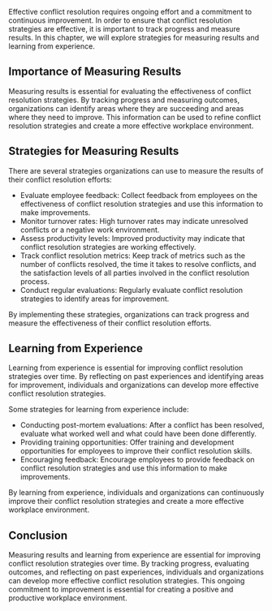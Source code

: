 
Effective conflict resolution requires ongoing effort and a commitment to continuous improvement. In order to ensure that conflict resolution strategies are effective, it is important to track progress and measure results. In this chapter, we will explore strategies for measuring results and learning from experience.

Importance of Measuring Results
-------------------------------

Measuring results is essential for evaluating the effectiveness of conflict resolution strategies. By tracking progress and measuring outcomes, organizations can identify areas where they are succeeding and areas where they need to improve. This information can be used to refine conflict resolution strategies and create a more effective workplace environment.

Strategies for Measuring Results
--------------------------------

There are several strategies organizations can use to measure the results of their conflict resolution efforts:

* Evaluate employee feedback: Collect feedback from employees on the effectiveness of conflict resolution strategies and use this information to make improvements.
* Monitor turnover rates: High turnover rates may indicate unresolved conflicts or a negative work environment.
* Assess productivity levels: Improved productivity may indicate that conflict resolution strategies are working effectively.
* Track conflict resolution metrics: Keep track of metrics such as the number of conflicts resolved, the time it takes to resolve conflicts, and the satisfaction levels of all parties involved in the conflict resolution process.
* Conduct regular evaluations: Regularly evaluate conflict resolution strategies to identify areas for improvement.

By implementing these strategies, organizations can track progress and measure the effectiveness of their conflict resolution efforts.

Learning from Experience
------------------------

Learning from experience is essential for improving conflict resolution strategies over time. By reflecting on past experiences and identifying areas for improvement, individuals and organizations can develop more effective conflict resolution strategies.

Some strategies for learning from experience include:

* Conducting post-mortem evaluations: After a conflict has been resolved, evaluate what worked well and what could have been done differently.
* Providing training opportunities: Offer training and development opportunities for employees to improve their conflict resolution skills.
* Encouraging feedback: Encourage employees to provide feedback on conflict resolution strategies and use this information to make improvements.

By learning from experience, individuals and organizations can continuously improve their conflict resolution strategies and create a more effective workplace environment.

Conclusion
----------

Measuring results and learning from experience are essential for improving conflict resolution strategies over time. By tracking progress, evaluating outcomes, and reflecting on past experiences, individuals and organizations can develop more effective conflict resolution strategies. This ongoing commitment to improvement is essential for creating a positive and productive workplace environment.
